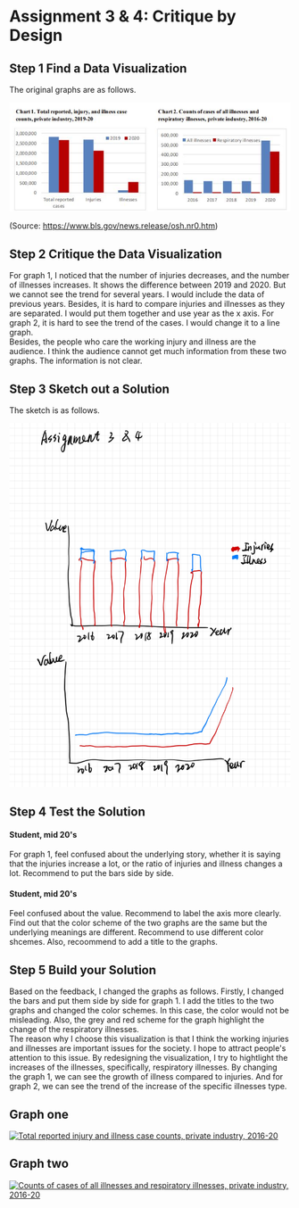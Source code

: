 # Assignment 3 & 4: Critique by Design
## Step 1 Find a Data Visualization
The original graphs are as follows. 

![Original](https://github.com/jingyanjiang/Jiang-portfolio-TSD-course/raw/main/pictures/Original.JPG)  

(Source: https://www.bls.gov/news.release/osh.nr0.htm)
## Step 2 Critique the Data Visualization
For graph 1, I noticed that the number of injuries decreases, and the number of illnesses increases. It shows the difference between 2019 and 2020. But we cannot see the trend for several years. I would include the data of previous years. Besides, it is hard to compare injuries and illnesses as they are separated. I would put them together and use year as the x axis. For graph 2, it is hard to see the trend of the cases. I would change it to a line graph.    
Besides, the people who care the working injury and illness are the audience. I think the audience cannot get much information from these two graphs. The information is not clear.  

## Step 3 Sketch out a Solution
The sketch is as follows.  

![Sketch](https://github.com/jingyanjiang/Jiang-portfolio-TSD-course/raw/main/pictures/Sketch.JPG)

## Step 4 Test the Solution
#### Student, mid 20's
For graph 1, feel confused about the underlying story, whether it is saying that the injuries increase a lot, or the ratio of injuries and illness changes a lot. Recommend to put the bars side by side.  
#### Student, mid 20's
Feel confused about the value. Recommend to label the axis more clearly. Find out that the color scheme of the two graphs are the same but the underlying meanings are different. Recommend to use different color shcemes. Also, recoommend to add a title to the graphs.

## Step 5 Build your Solution
Based on the feedback, I changed the graphs as follows. Firstly, I changed the bars and put them side by side for graph 1. I add the titles to the two graphs and changed the color schemes. In this case, the color would not be misleading. Also, the grey and red scheme for the graph highlight the change of the respiratory illnesses.  
The reason why I choose this visualization is that I think the working injuries and illnesses are important issues for the society. I hope to attract people's attention to this issue. By redesigning the visualization, I try to hightlight the increases of the illnesses, specifically, respiratory illnesses. By changing the graph 1, we can see the growth of illness compared to injuries. And for graph 2, we can see the trend of the increase of the specific illnesses type.
## Graph one


<div class='tableauPlaceholder' id='viz1663552695922' style='position: relative'><noscript><a href='#'><img alt='Total reported injury and illness case counts, private industry, 2016-20 ' src='https:&#47;&#47;public.tableau.com&#47;static&#47;images&#47;68&#47;689CCJZGB&#47;1_rss.png' style='border: none' /></a></noscript><object class='tableauViz'  style='display:none;'><param name='host_url' value='https%3A%2F%2Fpublic.tableau.com%2F' /> <param name='embed_code_version' value='3' /> <param name='path' value='shared&#47;689CCJZGB' /> <param name='toolbar' value='yes' /><param name='static_image' value='https:&#47;&#47;public.tableau.com&#47;static&#47;images&#47;68&#47;689CCJZGB&#47;1.png' /> <param name='animate_transition' value='yes' /><param name='display_static_image' value='yes' /><param name='display_spinner' value='yes' /><param name='display_overlay' value='yes' /><param name='display_count' value='yes' /><param name='language' value='en-US' /><param name='filter' value='publish=yes' /></object></div>                
<script type='text/javascript'>                    
  var divElement = document.getElementById('viz1663552695922');                    
  var vizElement = divElement.getElementsByTagName('object')[0];                    
  vizElement.style.width='100%';vizElement.style.height=(divElement.offsetWidth*0.75)+'px';                    
  var scriptElement = document.createElement('script');                    
  scriptElement.src = 'https://public.tableau.com/javascripts/api/viz_v1.js';                    
  vizElement.parentNode.insertBefore(scriptElement, vizElement);                
</script>


## Graph two
<div class='tableauPlaceholder' id='viz1663368114127' style='position: relative'><noscript><a href='#'><img alt='Counts of cases of all illnesses and respiratory illnesses, private industry, 2016-20 ' src='https:&#47;&#47;public.tableau.com&#47;static&#47;images&#47;_C&#47;_Countsofcasesofallillnessesandrespiratoryillnessesprivateindustry2016-20&#47;Sheet1&#47;1_rss.png' style='border: none' /></a></noscript><object class='tableauViz'  style='display:none;'><param name='host_url' value='https%3A%2F%2Fpublic.tableau.com%2F' /> <param name='embed_code_version' value='3' /> <param name='site_root' value='' /><param name='name' value='_Countsofcasesofallillnessesandrespiratoryillnessesprivateindustry2016-20&#47;Sheet1' /><param name='tabs' value='no' /><param name='toolbar' value='yes' /><param name='static_image' value='https:&#47;&#47;public.tableau.com&#47;static&#47;images&#47;_C&#47;_Countsofcasesofallillnessesandrespiratoryillnessesprivateindustry2016-20&#47;Sheet1&#47;1.png' /> <param name='animate_transition' value='yes' /><param name='display_static_image' value='yes' /><param name='display_spinner' value='yes' /><param name='display_overlay' value='yes' /><param name='display_count' value='yes' /><param name='language' value='en-US' /><param name='filter' value='publish=yes' /></object></div>                
<script type='text/javascript'>                    
  var divElement = document.getElementById('viz1663368114127');                    
  var vizElement = divElement.getElementsByTagName('object')[0];                    
  vizElement.style.width='100%';vizElement.style.height=(divElement.offsetWidth*0.75)+'px';                    
  var scriptElement = document.createElement('script');                    
  scriptElement.src = 'https://public.tableau.com/javascripts/api/viz_v1.js';                    
  vizElement.parentNode.insertBefore(scriptElement, vizElement);                
</script>
